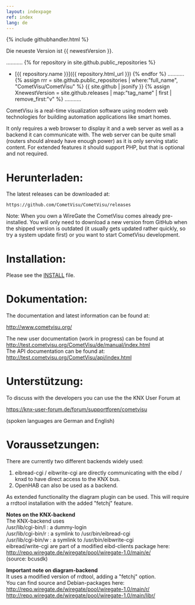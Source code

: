 ```yaml
---
layout: indexpage
ref: index
lang: de
---
```


{% include githubhandler.html %}

Die neueste Version ist {{ newestVersion }}.

...........
{% for repository in site.github.public_repositories %}
  * [{{ repository.name }}]({{ repository.html_url }})
{% endfor %}
...........
{% assign rrr = site.github.public_repositories | where:"full_name", "CometVisu/CometVisu" %}
{{ site.github | jsonify }}
{% assign XnewestVersion = site.github.releases | map:"tag_name" | first | remove_first:"v" %}
...........

CometVisu is a real-time visualization software using modern web technologies for
building automation applications like smart homes.

It only requires a web browser to display it and a web server as well as a 
backend it can communicate with. The web server can be quite small (routers
should already have enough power) as it is only serving static content. For 
extended features it should support PHP, but that is optional and not required.

Herunterladen:
==============

The latest releases can be downloaded at:

    https://github.com/CometVisu/CometVisu/releases
    
Note: When you own a WireGate the CometVisu comes already pre-installed.
You will only need to download a new version from GitHub when the shipped version
is outdated (it usually gets updated rather quickly, so try a system update 
first) or you want to start CometVisu development.

Installation:
=============

Please see the [INSTALL](./INSTALL) file.

Dokumentation:
==============

The documentation and latest information can be found at:
    
http://www.cometvisu.org/

The new user documentation (work in progress) can be found at http://test.cometvisu.org/CometVisu/de/manual/index.html  
The API documentation can be found at: http://test.cometvisu.org/CometVisu/api/index.html  
    
Unterstützung:
==============

To discuss with the developers you can use the the KNX User Forum
at 

https://knx-user-forum.de/forum/supportforen/cometvisu

(spoken languages are German and English)

Voraussetzungen:
================

There are currently two different backends widely used: 

1. eibread-cgi / eibwrite-cgi are directly communicating with the eibd / knxd to have direct access to the KNX bus.
2. OpenHAB can also be used as a backend.

As extended functionality the diagram plugin can be used. This will require 
a rrdtool installation with the added "fetchj" feature.

**Notes on the KNX-backend**  
The KNX-backend uses  
/usr/lib/cgi-bin/l : a dummy-login  
/usr/lib/cgi-bin/r : a symlink to /usr/bin/eibread-cgi  
/usr/lib/cgi-bin/w : a symlink to /usr/bin/eibwrite-cgi  
eibread/write-cgi are part of a modified eibd-clients package here:  
http://repo.wiregate.de/wiregate/pool/wiregate-1.0/main/e/  
(source: bcusdk)  

**Important note on diagram-backend**  
It uses a modified version of rrdtool, adding a "fetchj" option.  
You can find source and Debian-packages here:  
http://repo.wiregate.de/wiregate/pool/wiregate-1.0/main/r/  
http://repo.wiregate.de/wiregate/pool/wiregate-1.0/main/libr/  

